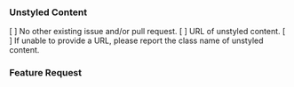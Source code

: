 ### Unstyled Content

[ ] No other existing issue and/or pull request.
[ ] URL of unstyled content.
[ ] If unable to provide a URL, please report the class name of unstyled content.

### Feature Request
